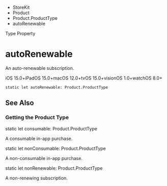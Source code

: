 

- StoreKit
- Product
- Product.ProductType
-  autoRenewable 

Type Property

# autoRenewable

An auto-renewable subscription.

iOS 15.0+iPadOS 15.0+macOS 12.0+tvOS 15.0+visionOS 1.0+watchOS 8.0+

``` source
static let autoRenewable: Product.ProductType
```

## See Also

### Getting the Product Type

static let consumable: Product.ProductType

A consumable in-app purchase.

static let nonConsumable: Product.ProductType

A non-consumable in-app purchase.

static let nonRenewable: Product.ProductType

A non-renewing subscription.

